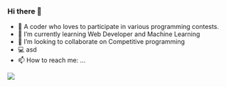 ### Hi there 👋

- 🔭 A coder who loves to participate in various programming contests.
- 🌱 I’m currently learning Web Developer and Machine Learning
- 👯 I’m looking to collaborate on Competitive programming
- :computer: asd
- 📫 How to reach me: ...
<img src="https://github-readme-stats.vercel.app/api?username=Recedivies&theme=chartreuse-dark&show_icons=true">
